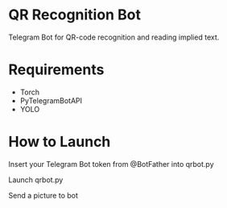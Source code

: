 # QR Recognition Bot
Telegram Bot for QR-code recognition and reading implied text.
# Requirements
- Torch
- PyTelegramBotAPI
- YOLO
# How to Launch
Insert your Telegram Bot token from @BotFather into qrbot.py

Launch qrbot.py

Send a picture to bot
